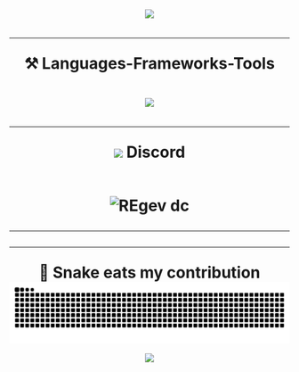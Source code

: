 <h1 align="center">
<img src="https://readme-typing-svg.herokuapp.com/?font=Tiny5&size=80&duration=4000&pause=1000&center=true&vCenter=true&random=false&width=600&height=125&lines=What's+up!+%F0%9F%A4%99;I'm+ilv!" />

<hr/>
<div align="center">
	⚒️ Languages-Frameworks-Tools
</div>

<br>
<div align="center">
    <img src="https://skillicons.dev/icons?i=python,lua,js,nodejs,html,css,mongodb,flask,express,fastapi" />
</div>
<hr/>

<div align="center"><img src="https://skillicons.dev/icons?i=discord"/> Discord<div>
<br>

<p align="center">
    <img title="REgenz" alt="REgev dc" src="https://discord.c99.nl/widget/theme-1/974590848421470228.png"/>
</p>
<hr/>





<hr/>
<div align="center">🐍 Snake eats my contribution<div/>
<img alt="snake eating my contributions" src="https://raw.githubusercontent.com/luxz999/luxz999/output/github-contribution-grid-snake.svg" />

<br>
<img src="https://capsule-render.vercel.app/api?type=wave&height=300&color=auto&text=%20ilv&textBg=false&animation=blink"/>

